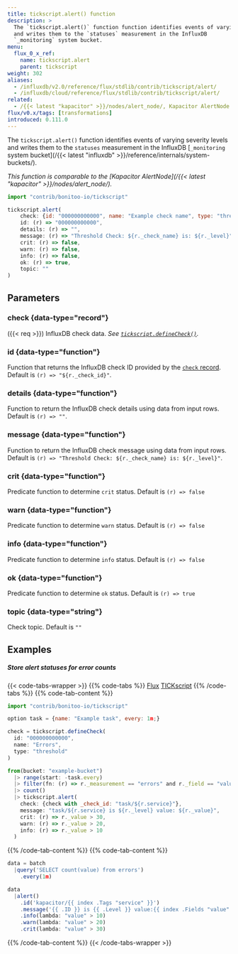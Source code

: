 ```yaml
---
title: tickscript.alert() function
description: >
  The `tickscript.alert()` function function identifies events of varying severity levels
  and writes them to the `statuses` measurement in the InfluxDB
  `_monitoring` system bucket.
menu:
  flux_0_x_ref:
    name: tickscript.alert
    parent: tickscript
weight: 302
aliases:
  - /influxdb/v2.0/reference/flux/stdlib/contrib/tickscript/alert/
  - /influxdb/cloud/reference/flux/stdlib/contrib/tickscript/alert/
related:
  - /{{< latest "kapacitor" >}}/nodes/alert_node/, Kapacitor AlertNode
flux/v0.x/tags: [transformations]
introduced: 0.111.0
---
```


The `tickscript.alert()` function identifies events of varying severity levels
and writes them to the `statuses` measurement in the InfluxDB
[`_monitoring` system bucket](/{{< latest "influxdb" >}}/reference/internals/system-buckets/).

_This function is comparable to the [Kapacitor AlertNode](/{{< latest "kapacitor" >}}/nodes/alert_node/)._

```js
import "contrib/bonitoo-io/tickscript"

tickscript.alert(
    check: {id: "000000000000", name: "Example check name", type: "threshold", tags: {}},
    id: (r) => "000000000000",
    details: (r) => "",
    message: (r) => "Threshold Check: ${r._check_name} is: ${r._level}",
    crit: (r) => false,
    warn: (r) => false,
    info: (r) => false,
    ok: (r) => true,
    topic: ""
)
```

## Parameters

### check {data-type="record"}
({{< req >}})
InfluxDB check data.
_See [`tickscript.defineCheck()`](/flux/v0.x/stdlib/contrib/bonitoo-io/tickscript/definecheck/)._

### id {data-type="function"}
Function that returns the InfluxDB check ID provided by the [`check` record](#check).
Default is `(r) => "${r._check_id}"`.

### details {data-type="function"}
Function to return the InfluxDB check details using data from input rows.
Default is `(r) => ""`.

### message {data-type="function"}
Function to return the InfluxDB check message using data from input rows.
Default is `(r) => "Threshold Check: ${r._check_name} is: ${r._level}"`.

### crit {data-type="function"}
Predicate function to determine `crit` status.
Default is `(r) => false`

### warn {data-type="function"}
Predicate function to determine `warn` status.
Default is `(r) => false`

### info {data-type="function"}
Predicate function to determine `info` status.
Default is `(r) => false`

### ok {data-type="function"}
Predicate function to determine `ok` status.
Default is `(r) => true`

### topic {data-type="string"}
Check topic.
Default is `""`

## Examples

##### Store alert statuses for error counts
{{< code-tabs-wrapper >}}
{{% code-tabs %}}
[Flux](#)
[TICKscript](#)
{{% /code-tabs %}}
{{% code-tab-content %}}
```javascript
import "contrib/bonitoo-io/tickscript"

option task = {name: "Example task", every: 1m;}

check = tickscript.defineCheck(
  id: "000000000000",
  name: "Errors",
  type: "threshold"
)

from(bucket: "example-bucket")
  |> range(start: -task.every)
  |> filter(fn: (r) => r._measurement == "errors" and r._field == "value")
  |> count()
  |> tickscript.alert(
    check: {check with _check_id: "task/${r.service}"},
    message: "task/${r.service} is ${r._level} value: ${r._value}",
    crit: (r) => r._value > 30,
    warn: (r) => r._value > 20,
    info: (r) => r._value > 10    
  )
```
{{% /code-tab-content %}}
{{% code-tab-content %}}
```javascript
data = batch
  |query('SELECT count(value) from errors')
    .every(1m)

data
  |alert()
    .id('kapacitor/{{ index .Tags "service" }}')
    .message('{{ .ID }} is {{ .Level }} value:{{ index .Fields "value" }}')
    .info(lambda: "value" > 10)
    .warn(lambda: "value" > 20)
    .crit(lambda: "value" > 30)
```
{{% /code-tab-content %}}
{{< /code-tabs-wrapper >}}
